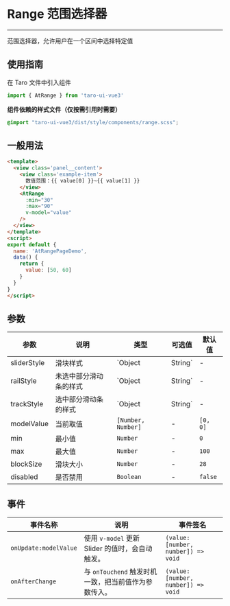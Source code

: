 # Range 范围选择器

---
范围选择器，允许用户在一个区间中选择特定值

## 使用指南
在 Taro 文件中引入组件

```ts
import { AtRange } from 'taro-ui-vue3'
```

**组件依赖的样式文件（仅按需引用时需要）**

```scss
@import "taro-ui-vue3/dist/style/components/range.scss";
```

## 一般用法

```html
<template>
  <view class='panel__content'>
    <view class='example-item'>
      数值范围：{{ value[0] }}~{{ value[1] }}
    </view>
    <AtRange
      :min="30"
      :max="90"
      v-model="value"
    />
  </view>
</template>
<script>
export default {
  name: 'AtRangePageDemo',
  data() {
    return {
      value: [50, 60]
    }
  }
}
</script>
```

## 参数

| 参数       | 说明       | 类型    | 可选值    | 默认值   |
| ---------- | -------- | ------- | -------- | -------- |
| sliderStyle | 滑块样式 | `Object | String`  | - | - |
| railStyle | 未选中部分滑动条的样式 | `Object | String`  | - | - |
| trackStyle | 选中部分滑动条的样式 | `Object | String`  | - | - |
| modelValue | 当前取值 | `[Number, Number]`  | - | `[0, 0]` |
| min | 最小值 | `Number`  | - | `0` |
| max | 最大值 | `Number`  | - | `100` |
| blockSize | 滑块大小 | `Number`  | - | `28` |
| disabled | 是否禁用 | `Boolean`  | - | `false` |

## 事件

| 事件名称 | 说明          | 事件签名  |
|---------|--------------|----------|
| `onUpdate:modelValue` | 使用 `v-model` 更新 Slider 的值时，会自动触发。 | `(value: [number, number]) => void` |
| `onAfterChange` | 与 `onTouchend` 触发时机一致，把当前值作为参数传入。    | `(value: [number, number]) => void` |
